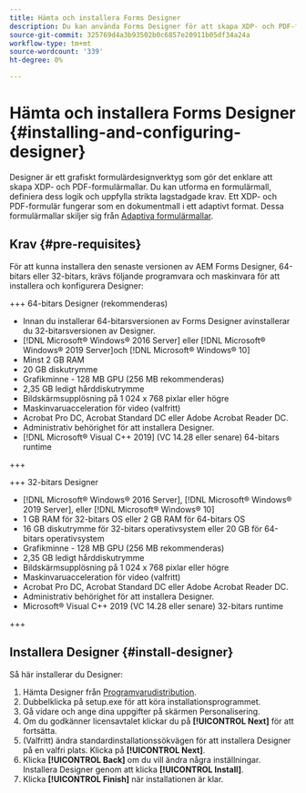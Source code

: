 ```yaml
---
title: Hämta och installera Forms Designer
description: Du kan använda Forms Designer för att skapa XDP- och PDF-formulärmallar som fungerar som mall för ett dokument för registrering. Designer är tillgängligt med [!DNL AEM Forms] licens.
source-git-commit: 325769d4a3b93502b0c6857e20911b05df34a24a
workflow-type: tm+mt
source-wordcount: '339'
ht-degree: 0%

---
```



# Hämta och installera Forms Designer {#installing-and-configuring-designer}

Designer är ett grafiskt formulärdesignverktyg som gör det enklare att skapa XDP- och PDF-formulärmallar. Du kan utforma en formulärmall, definiera dess logik och uppfylla strikta lagstadgade krav. Ett XDP- och PDF-formulär fungerar som en dokumentmall i ett adaptivt format. Dessa formulärmallar skiljer sig från [Adaptiva formulärmallar](template-editor.md).

## Krav {#pre-requisites}

För att kunna installera den senaste versionen av AEM Forms Designer, 64-bitars eller 32-bitars, krävs följande programvara och maskinvara för att installera och konfigurera Designer:

+++ 64-bitars Designer (rekommenderas)

* Innan du installerar 64-bitarsversionen av Forms Designer avinstallerar du 32-bitarsversionen av Designer.
* [!DNL Microsoft® Windows® 2016 Server] eller [!DNL Microsoft® Windows® 2019 Server]och [!DNL Microsoft® Windows® 10]
* Minst 2 GB RAM
* 20 GB diskutrymme
* Grafikminne - 128 MB GPU (256 MB rekommenderas)
* 2,35 GB ledigt hårddiskutrymme
* Bildskärmsupplösning på 1 024 x 768 pixlar eller högre
* Maskinvaruacceleration för video (valfritt)
* Acrobat Pro DC, Acrobat Standard DC eller Adobe Acrobat Reader DC.
* Administrativ behörighet för att installera Designer.
* [!DNL Microsoft® Visual C++ 2019] (VC 14.28 eller senare) 64-bitars runtime

+++

+++ 32-bitars Designer

* [!DNL Microsoft® Windows® 2016 Server], [!DNL Microsoft® Windows® 2019 Server], eller [!DNL Microsoft® Windows® 10]
* 1 GB RAM för 32-bitars OS eller 2 GB RAM för 64-bitars OS
* 16 GB diskutrymme för 32-bitars operativsystem eller 20 GB för 64-bitars operativsystem
* Grafikminne - 128 MB GPU (256 MB rekommenderas)
* 2,35 GB ledigt hårddiskutrymme
* Bildskärmsupplösning på 1 024 x 768 pixlar eller högre
* Maskinvaruacceleration för video (valfritt)
* Acrobat Pro DC, Acrobat Standard DC eller Adobe Acrobat Reader DC.
* Administrativ behörighet för att installera Designer.
* Microsoft® Visual C++ 2019 (VC 14.28 eller senare) 32-bitars runtime

+++

## Installera Designer {#install-designer}

Så här installerar du Designer:

1. Hämta Designer från [Programvarudistribution](https://experience.adobe.com/downloads).
1. Dubbelklicka på setup.exe för att köra installationsprogrammet.
1. Gå vidare och ange dina uppgifter på skärmen Personalisering.
1. Om du godkänner licensavtalet klickar du på **[!UICONTROL Next]** för att fortsätta.
1. (Valfritt) ändra standardinstallationssökvägen för att installera Designer på en valfri plats. Klicka på **[!UICONTROL Next]**.
1. Klicka **[!UICONTROL Back]** om du vill ändra några inställningar. Installera Designer genom att klicka **[!UICONTROL Install]**.
1. Klicka **[!UICONTROL Finish]** när installationen är klar.

